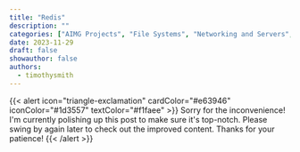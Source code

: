 ```yaml
---
title: "Redis"
description: ""
categories: ["AIMG Projects", "File Systems", "Networking and Servers", "Software and Tools", "Virtualization"]
date: 2023-11-29
draft: false
showauthor: false
authors:
  - timothysmith
---
```

{{< alert icon="triangle-exclamation" cardColor="#e63946" iconColor="#1d3557" textColor="#f1faee" >}}
Sorry for the inconvenience! I'm currently polishing up this post to make sure it's top-notch. Please swing by again later to check out the improved content. Thanks for your patience!
{{< /alert >}}
